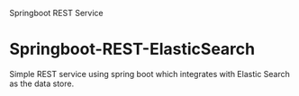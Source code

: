 Springboot REST Service
# Springboot-REST-ElasticSearch

Simple REST service using spring boot which integrates with Elastic Search as the data store.
